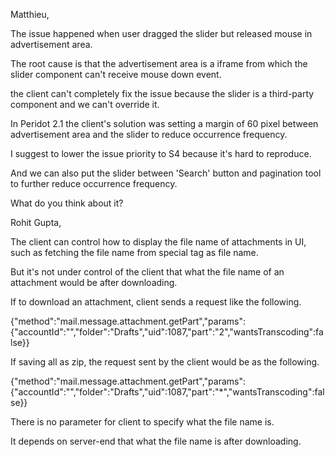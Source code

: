 Matthieu,

The issue happened when user dragged the slider but released mouse in advertisement area.

The root cause is that the advertisement area is a iframe from which the slider component can't receive mouse down event.

the client can't completely fix the issue because the slider is a third-party component and we can't override it.

In Peridot 2.1 the client's solution was setting a margin of 60 pixel between advertisement area and the slider to reduce occurrence frequency.

I suggest to lower the issue priority to S4 because it's hard to reproduce.

And we can also put the slider between 'Search' button and pagination tool to further reduce occurrence frequency.

What do you think about it?






Rohit Gupta,

The client can control how to display the file name of attachments in UI, such as fetching the file name from special tag as file name.

But it's not under control of the client that what the file name of an attachment would be after downloading.

If to download an attachment, client sends a request like the following.

{"method":"mail.message.attachment.getPart","params":{"accountId":"","folder":"Drafts","uid":1087,"part":"2","wantsTranscoding":false}}

If saving all as zip, the request sent by the client would be as the following.

{"method":"mail.message.attachment.getPart","params":{"accountId":"","folder":"Drafts","uid":1087,"part":"*","wantsTranscoding":false}}

There is no parameter for client to specify what the file name is.

It depends on server-end that what the file name is after downloading.

